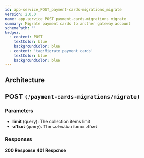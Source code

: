 ```yaml
---
id: app-service_POST_payment-cards-migrations_migrate
version: 2.0.0
name: app-service_POST_payment-cards-migrations_migrate
summary: Migrate payment cards to another gateway account
schemaPath: ''
badges:
  - content: POST
    textColor: blue
    backgroundColor: blue
  - content: 'tag:Migrate payment cards'
    textColor: blue
    backgroundColor: blue
---
```

## Architecture
<NodeGraph />



## POST `(/payment-cards-migrations/migrate)`

### Parameters
- **limit** (query): The collection items limit
- **offset** (query): The collection items offset




### Responses
**200 Response**
<SchemaViewer file="response-200.json" maxHeight="500" id="response-200" />
      **401 Response**
<SchemaViewer file="response-401.json" maxHeight="500" id="response-401" />
